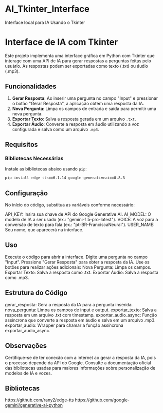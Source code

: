 # AI_Tkinter_Interface
Interface local para IA Usando o Tkinter

# Interface de IA com Tkinter

Este projeto implementa uma interface gráfica em Python com Tkinter que interage com uma API de IA para gerar respostas a perguntas feitas pelo usuário. As respostas podem ser exportadas como texto (.txt) ou áudio (.mp3).

## Funcionalidades

1. **Gerar Resposta**: Ao inserir uma pergunta no campo "Input" e pressionar o botão "Gerar Resposta", a aplicação obtém uma resposta da IA.
2. **Nova Pergunta**: Limpa os campos de entrada e saída para permitir uma nova pergunta.
3. **Exportar Texto**: Salva a resposta gerada em um arquivo `.txt`.
4. **Exportar Áudio**: Converte a resposta em áudio utilizando a voz configurada e salva como um arquivo `.mp3`.

## Requisitos

### Bibliotecas Necessárias

Instale as bibliotecas abaixo usando `pip`:

```bash
pip install edge-tts==6.1.14 google-generativeai==0.8.3
```

## Configuração
No início do código, substitua as variáveis conforme necessário:

API_KEY: Insira sua chave de API do Google Generative AI.
AI_MODEL: O modelo de IA a ser usado (ex.: "gemini-1.5-pro-latest").
VOICE: A voz para a conversão de texto para fala (ex.: "pt-BR-FranciscaNeural").
USER_NAME: Seu nome, que aparecerá na interface.

## Uso
Execute o código para abrir a interface.
Digite uma pergunta no campo "Input".
Pressione "Gerar Resposta" para obter a resposta da IA.
Use os botões para realizar ações adicionais:
Nova Pergunta: Limpa os campos.
Exportar Texto: Salva a resposta como .txt.
Exportar Áudio: Salva a resposta como .mp3.

## Estrutura do Código
gerar_resposta: Gera a resposta da IA para a pergunta inserida.
nova_pergunta: Limpa os campos de input e output.
exportar_texto: Salva a resposta em um arquivo .txt com timestamp.
exportar_audio_async: Função assíncrona que converte a resposta em áudio e salva em um arquivo .mp3.
exportar_audio: Wrapper para chamar a função assíncrona exportar_audio_async.

## Observações
Certifique-se de ter conexão com a internet ao gerar a resposta da IA, pois o processo depende da API do Google.
Consulte a documentação oficial das bibliotecas usadas para maiores informações sobre personalização de modelos de IA e vozes.

## Bibliotecas
https://github.com/rany2/edge-tts
https://github.com/google-gemini/generative-ai-python
